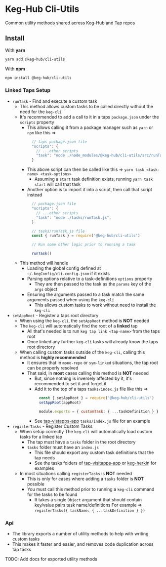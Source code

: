 # Keg-Hub Cli-Utils
Common utility methods shared across Keg-Hub and Tap repos

## Install
With **yarn**
```bash
yarn add @keg-hub/cli-utils
```
With **npm**
```bash
npm install @keg-hub/cli-utils
```

### Linked Taps Setup
* `runTask` - Find and execute a custom task
  * This method allows custom tasks to be called directly without the need for the `keg-cli`
  * It's recommended to add a call to it in a taps `package.json` under the `scripts` property
    * This allows calling it from a package manager such as `yarn` or `npm` like this =>
      ```js
        // taps package.json file
        "scripts": {
          // ...other scripts
          "task": "node ./node_modules/@keg-hub/cli-utils/src/runTask.js",
        }
      ```
    * This above script can then be called like this => `yarn task <task-name> <task-options>`
      * Assuming a `start` task definition exists, running `yarn task start` will call that task
    * Another option is to import it into a script, then call that script instead
      ```js
        // package.json file
        "scripts": {
          // ...other scripts
          "task": "node ./tasks/runTask.js",
        }

        // tasks/runTask.js file
        const { runTask } = require('@keg-hub/cli-utils')

        // Run some other logic prior to running a task

        runTask()
      ```
  * This method will handle
    * Loading the global config defined at `~/.kegConfig/cli.config.json` if it exists
    * Parsing options relative to a task-definitions `options` property
      * They are then passed to the task as the `params` key of the `args` object  
    * Ensuring the arguments passed to a task match the same arguments passed when using the `keg-cli`
      * This allows custom tasks to work without need to install the `keg-cli`
* `setAppRoot` - Register a taps root directory
  * When using the `keg-cli`, the `setAppRoot` method is **NOT** needed 
  * The `keg-cli` will automatically find the root of a **linked** tap
    * All that's needed is to run `keg tap link <tap-name>` from the taps root
    * Once linked any further `keg-cli` tasks will already know the taps root directory
  * When calling custom tasks outside of the `keg-cli`, calling this method is **highly recommended**
    * It ensures that in `mono-repo` or `sym-linked` situations, the tap root can be properly resolved
    * That said, in **most** cases calling this method is **NOT** needed
      * But, since nothing is inversely affected by it, it's recommended to set it and forget it
      * Add it to the top of a taps `tasks/index.js` file like this =>
        ```js
          const { setAppRoot } = require('@keg-hub/cli-utils')
          setAppRoot(appRoot)

          module.exports = { customTask: { ...taskDefinition } }
        ```
      * See [tap-vistapps-app](https://github.com/keghub/tap-visitapps-app/blob/master/tasks/index.js) `tasks/index.js` file for an example
* `registerTasks` - Register Custom Tasks
  * When setup correctly The `keg-cli` will automatically load custom tasks for a linked tap
    * The tap must have a `tasks` folder in the root directory
    * `tasks` folder must have an `index.js`
      * This file should export any custom task definitions that the tap needs
      * See the tasks folders of [tap-visitapps-app](https://github.com/keghub/tap-visitapps-app) or [keg-herkin](https://github.com/keghub/keg-herkin) for examples
  * In most situations calling `registerTasks` is **NOT** needed
    * This is only for cases where adding a `tasks` folder is **NOT** possible
    * You must call this method prior to running a `keg-cli` command for the tasks to be found
      * It takes a single `Object` argument that should contain key/value pairs task name/definitions
        For example => `registerTasks({ taskName: { ...taskDefinition } })`

### Api
* The library exports a number of utility methods to help with writing custom tasks
* This makes it faster and easier, and removes code duplication across tap tasks

TODO: Add docs for exported utility methods